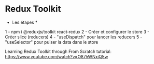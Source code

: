 # Redux Toolkit

- Les étapes \*

1 - npm i @reduxjs/toolkit react-redux
2 - Créer et configurer le store
3 - Créer slice (reducers)
4 - "useDispatch" pour lancer les reducers
5 - "useSelector" pour puiser la data dans le store

Learning Redux Toolkit through From Scratch tutorial:
https://www.youtube.com/watch?v=O87hWNxiQ5w
